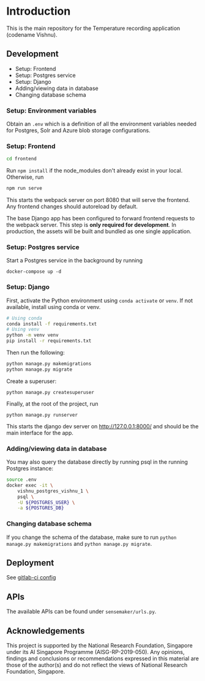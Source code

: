 # Introduction

This is the main repository for the Temperature recording application (codename Vishnu).

## Development

- Setup: Frontend
- Setup: Postgres service
- Setup: Django
- Adding/viewing data in database
- Changing database schema

### Setup: Environment variables

Obtain an `.env` which is a definition of all the environment variables needed for Postgres, Solr and Azure blob storage configurations.

### Setup: Frontend

```bash
cd frontend
```

Run `npm install` if the node_modules don't already exist in your local. Otherwise, run

```bash
npm run serve
```

This starts the webpack server on port 8080 that will serve
the frontend. Any frontend changes should autoreload by default.

The base Django app has been configured to forward frontend requests to the webpack server. This step is **only required for development**. In production, the assets will be built and bundled as one single application.

### Setup: Postgres service

Start a Postgres service in the background by running

```
docker-compose up -d
```

### Setup: Django

First, activate the Python environment using `conda activate` or `venv`. If not available, install using conda or venv.

```bash
# Using conda
conda install -f requirements.txt
# Using venv
python -m venv venv
pip install -r requirements.txt
```

Then run the following:

```bash
python manage.py makemigrations
python manage.py migrate
```

Create a superuser:

```
python manage.py createsuperuser
```

Finally, at the root of the project, run
```
python manage.py runserver
```

This starts the django dev server on http://127.0.0.1:8000/ and should be the
main interface for the app.

### Adding/viewing data in database

You may also query the database directly by running psql in the running Postgres instance:

```bash
source .env
docker exec -it \
    vishnu_postgres_vishnu_1 \
    psql \
    -U ${POSTGRES_USER} \
    -a ${POSTGRES_DB}
```

### Changing database schema

If you change the schema of the database, make sure to run `python manage.py makemigrations` and `python manage.py migrate`.


## Deployment

See [gitlab-ci config](.gitlab-ci.yml)

<!-- Reference links -->

[1]: https://www.lucidchart.com/publicSegments/view/9643e4df-0c19-483c-a490-5b4fd451e9e5/image.png

## APIs

The available APIs can be found under `sensemaker/urls.py`.


## Acknowledgements

This project  is supported by the National Research Foundation, Singapore under its AI Singapore Programme (AISG-RP-2019-050). Any opinions, findings and conclusions or recommendations expressed in this material are those of the author(s) and do not reflect the views of National Research Foundation, Singapore.